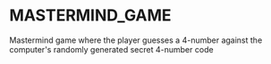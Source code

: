 # MASTERMIND_GAME
Mastermind game where the player guesses a 4-number against the computer's randomly generated secret 4-number code
